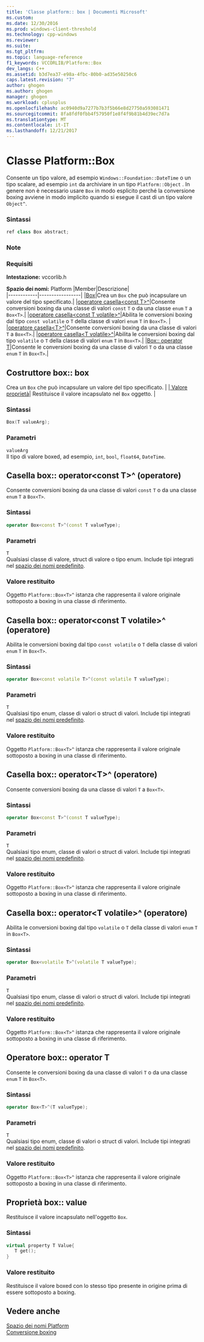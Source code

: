 ```yaml
---
title: 'Classe platform:: box | Documenti Microsoft'
ms.custom: 
ms.date: 12/30/2016
ms.prod: windows-client-threshold
ms.technology: cpp-windows
ms.reviewer: 
ms.suite: 
ms.tgt_pltfrm: 
ms.topic: language-reference
f1_keywords: VCCORLIB/Platform::Box
dev_langs: C++
ms.assetid: b3d7ea37-e98a-4fbc-80b0-ad35e50250c6
caps.latest.revision: "7"
author: ghogen
ms.author: ghogen
manager: ghogen
ms.workload: cplusplus
ms.openlocfilehash: ac0940d9a7277b7b3f5b66e8d27750a593081471
ms.sourcegitcommit: 8fa8fdf0fbb4f57950f1e8f4f9b81b4d39ec7d7a
ms.translationtype: MT
ms.contentlocale: it-IT
ms.lasthandoff: 12/21/2017
---
```

# <a name="platformbox-class"></a>Classe Platform::Box
Consente un tipo valore, ad esempio `Windows::Foundation::DateTime` o un tipo scalare, ad esempio `int` da archiviare in un tipo `Platform::Object` . In genere non è necessario usare `Box` in modo esplicito perché la conversione boxing avviene in modo implicito quando si esegue il cast di un tipo valore `Object^`.  
  
### <a name="syntax"></a>Sintassi  
  
```cpp  
ref class Box abstract;  
```  
  ### <a name="remarks"></a>Note  
  
### <a name="requirements"></a>Requisiti  
 **Intestazione:** vccorlib.h  
  
 **Spazio dei nomi:** Platform
|Member|Descrizione|  
|------------|-----------------|
|[Box](#ctor)|Crea un `Box` che può incapsulare un valore del tipo specificato.|
|[operatore casella&lt;const T&gt;^](#box-const-t)|Consente conversioni boxing da una classe di valori `const` `T` o da una classe `enum` `T` a `Box<T>`.|
|[operatore casella&lt;const T volatile&gt;^](#box-const-volatile-t)|Abilita le conversioni boxing dal tipo `const volatile` o `T` della classe di valori `enum` `T` in `Box<T>`. |
|[operatore casella&lt;T&gt;^](#box-t)|Consente conversioni boxing da una classe di valori `T` a `Box<T>`.|
|[operatore casella&lt;T volatile&gt;^](#box-volatile-t)|Abilita le conversioni boxing dal tipo `volatile` o `T` della classe di valori `enum` `T` in `Box<T>`.|
|[Box:: operator T](#t)|Consente le conversioni boxing da una classe di valori `T` o da una classe `enum` `T` in `Box<T>`.| 
## <a name="ctor"></a>Costruttore box:: box
Crea un `Box` che può incapsulare un valore del tipo specificato. | |[ Valore proprietà](#value)| Restituisce il valore incapsulato nel `Box` oggetto. |  
### <a name="syntax"></a>Sintassi  
  
```cpp  
Box(T valueArg);  
```  
  
### <a name="parameters"></a>Parametri  
 `valueArg`  
 Il tipo di valore boxed, ad esempio, `int`, `bool`, `float64`, `DateTime`.  
  

## <a name="box-const-t"></a>Casella box:: operator&lt;const T&gt;^ (operatore)
Consente conversioni boxing da una classe di valori `const` `T` o da una classe `enum` `T` a `Box<T>`.  
  
### <a name="syntax"></a>Sintassi  
  
```cpp  
operator Box<const T>^(const T valueType);  
```  
  
### <a name="parameters"></a>Parametri  
 `T`  
 Qualsiasi classe di valore, struct di valore o tipo enum. Include tipi integrati nel [spazio dei nomi predefinito](../cppcx/default-namespace.md).  
  
### <a name="return-value"></a>Valore restituito  
 Oggetto `Platform::Box<T>^` istanza che rappresenta il valore originale sottoposto a boxing in una classe di riferimento.  
  
## <a name="box-const-volatile-t"></a>Casella box:: operator&lt;const T volatile&gt;^ (operatore)
Abilita le conversioni boxing dal tipo `const volatile` o `T` della classe di valori `enum` `T` in `Box<T>`.  
  
### <a name="syntax"></a>Sintassi  
  
```cpp  
operator Box<const volatile T>^(const volatile T valueType);  
```  
  
### <a name="parameters"></a>Parametri  
 `T`  
 Qualsiasi tipo enum, classe di valori o struct di valori. Include tipi integrati nel [spazio dei nomi predefinito](../cppcx/default-namespace.md).  
  
### <a name="return-value"></a>Valore restituito  
 Oggetto `Platform::Box<T>^` istanza che rappresenta il valore originale sottoposto a boxing in una classe di riferimento.  
  
## <a name="box-t"></a>Casella box:: operator&lt;T&gt;^ (operatore)
Consente conversioni boxing da una classe di valori `T` a `Box<T>`.  
  
### <a name="syntax"></a>Sintassi  
  
```cpp  
operator Box<const T>^(const T valueType);  
```  
  
### <a name="parameters"></a>Parametri  
 `T`  
 Qualsiasi tipo enum, classe di valori o struct di valori. Include tipi integrati nel [spazio dei nomi predefinito](../cppcx/default-namespace.md).  
  
### <a name="return-value"></a>Valore restituito  
 Oggetto `Platform::Box<T>^` istanza che rappresenta il valore originale sottoposto a boxing in una classe di riferimento.  
  
## <a name="box-volatile-t"></a>Casella box:: operator&lt;T volatile&gt;^ (operatore)
Abilita le conversioni boxing dal tipo `volatile` o `T` della classe di valori `enum` `T` in `Box<T>`.  
  
### <a name="syntax"></a>Sintassi  
  
```cpp  
operator Box<volatile T>^(volatile T valueType);  
```  
  
### <a name="parameters"></a>Parametri  
 `T`  
 Qualsiasi tipo enum, classe di valori o struct di valori. Include tipi integrati nel [spazio dei nomi predefinito](../cppcx/default-namespace.md).  
  
### <a name="return-value"></a>Valore restituito  
 Oggetto `Platform::Box<T>^` istanza che rappresenta il valore originale sottoposto a boxing in una classe di riferimento.  
  
## <a name="t"></a>Operatore box:: operator T
Consente le conversioni boxing da una classe di valori `T` o da una classe `enum` `T` in `Box<T>`.  
  
### <a name="syntax"></a>Sintassi  
  
```cpp  
operator Box<T>^(T valueType);  
```  
  
### <a name="parameters"></a>Parametri  
 `T`  
 Qualsiasi tipo enum, classe di valori o struct di valori. Include tipi integrati nel [spazio dei nomi predefinito](../cppcx/default-namespace.md).  
  
### <a name="return-value"></a>Valore restituito  
 Oggetto `Platform::Box<T>^` istanza che rappresenta il valore originale sottoposto a boxing in una classe di riferimento.  
  

## <a name="value"></a>Proprietà box:: value
Restituisce il valore incapsulato nell'oggetto `Box`.  
  
### <a name="syntax"></a>Sintassi  
  
```cpp  
virtual property T Value{  
   T get();  
}  
```  
  
### <a name="return-value"></a>Valore restituito  
 Restituisce il valore boxed con lo stesso tipo presente in origine prima di essere sottoposto a boxing.  
  
  
## <a name="see-also"></a>Vedere anche  
 [Spazio dei nomi Platform](../cppcx/platform-namespace-c-cx.md)   
 [Conversione boxing](../cppcx/boxing-c-cx.md)